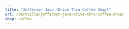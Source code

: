 ```yaml
---
title: "Jefferson Java (Drive Thru Coffee Shop)"
url: /bernville/jefferson-java-drive-thru-coffee-shop/
shop: coffee
---
```

